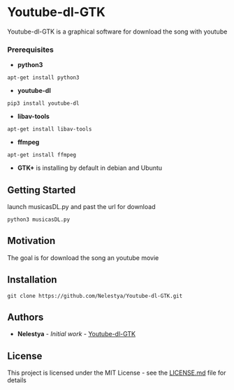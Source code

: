 # Youtube-dl-GTK

Youtube-dl-GTK is a graphical software for download the song with youtube 

### Prerequisites

* **python3**
```
apt-get install python3
```

* **youtube-dl**

```
pip3 install youtube-dl
```
* **libav-tools**

```
apt-get install libav-tools 
```
* **ffmpeg**
```
apt-get install ffmpeg
```
* **GTK+**
is installing by default in debian and Ubuntu

## Getting Started

launch musicasDL.py and past the url for download

```
python3 musicasDL.py
```

## Motivation
The goal is for download the song an youtube movie

## Installation

```
git clone https://github.com/Nelestya/Youtube-dl-GTK.git
```

## Authors
* **Nelestya** - *Initial work* - [Youtube-dl-GTK](https://github.com/Nelestya/Youtube-dl-GTK)

## License

This project is licensed under the MIT License - see the [LICENSE.md](https://github.com/Nelestya/Youtube-dl-GTK/blob/master/LICENSE) file for details
